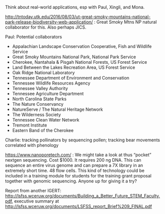 Think about real-world applications, esp with Paul, Xingli, and Mona.

http://tntoday.utk.edu/2016/08/03/ut-great-smoky-mountains-national-park-release-biodiversity-web-application/ : Great Smoky Mtns NP natural collaborator for this. Also perhaps JICS.

Paul: Potential collaborators
* Appalachian Landscape Conservation Cooperative, Fish and Wildlife Service
* Great Smoky Mountains National Park, National Park Service
* Cherokee, Nantahala & Pisgah National Forests,  US Forest Service
* Land Between the Lakes Recreation Area, US Forest Service
* Oak Ridge National Laboratory
* Tennessee Department of Environment and Conservation
* Tennessee Wildlife Resources Agency
* Tennessee Valley Authority
* Tennessee Agriculture Department
* North Carolina State Parks
* The Nature Conservancy
* NatureServe / The Natural Heritage Network
* The Wilderness Society
* Tennessee Clean Water Network
* Tremont Institute
* Eastern Band of the Cherokee


Charlie: tracking pollinators by sequencing pollen; tracking bear movements correlated with phenology

https://www.nanoporetech.com/ : We might take a look at thus “pocket” nextgen sequencing.  Cost $1000.   It requires 200 ng DNA.  This can sequence an entire virus genome and can prepare a 7X library in an extremely short time. 48 flow cells.   This kind of technology could be included in a training module for students for the training grant proposal together with genomic sequencing.  Anyone up for giving it a try?

Report from another IGERT: http://lsfss.wceruw.org/documents/Building_a_Better_Future_STEM_Faculty.pdf, executive summary at http://lsfss.wceruw.org/documents/LSFSS_report_Brief%209_FINAL.pdf
